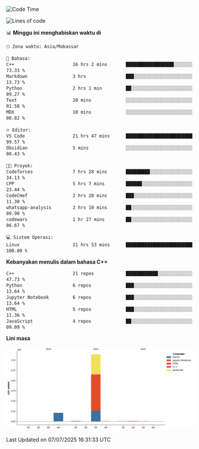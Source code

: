 <!--START_SECTION:waka-->
![Code Time](http://img.shields.io/badge/Code%20Time-315%20hrs%203%20mins-blue)

![Lines of code](https://img.shields.io/badge/Sejak%20Hello%20World%20aku%20telah%20menulis-1.9%20million%20baris%20kode-blue)

📊 **Minggu ini menghabiskan waktu di** 

```text
🕑︎ Zona waktu: Asia/Makassar

💬 Bahasa: 
C++                      16 hrs 2 mins       ██████████████████░░░░░░░   73.33 % 
Markdown                 3 hrs               ███░░░░░░░░░░░░░░░░░░░░░░   13.73 % 
Python                   2 hrs 1 min         ██░░░░░░░░░░░░░░░░░░░░░░░   09.27 % 
Text                     20 mins             ░░░░░░░░░░░░░░░░░░░░░░░░░   01.58 % 
MDX                      10 mins             ░░░░░░░░░░░░░░░░░░░░░░░░░   00.82 % 

🔥 Editor: 
VS Code                  21 hrs 47 mins      █████████████████████████   99.57 % 
Obsidian                 5 mins              ░░░░░░░░░░░░░░░░░░░░░░░░░   00.43 % 

🐱‍💻 Proyek: 
Codeforces               7 hrs 28 mins       █████████░░░░░░░░░░░░░░░░   34.13 % 
CPP                      5 hrs 7 mins        ██████░░░░░░░░░░░░░░░░░░░   23.44 % 
CodeCHef                 2 hrs 28 mins       ███░░░░░░░░░░░░░░░░░░░░░░   11.30 % 
whatsapp-analysis        2 hrs 10 mins       ██░░░░░░░░░░░░░░░░░░░░░░░   09.90 % 
codewars                 1 hr 27 mins        ██░░░░░░░░░░░░░░░░░░░░░░░   06.67 % 

💻 Sistem Operasi: 
Linux                    21 hrs 53 mins      █████████████████████████   100.00 % 
```

**Kebanyakan menulis dalam bahasa C++** 

```text
C++                      21 repos            ████████████░░░░░░░░░░░░░   47.73 % 
Python                   6 repos             ███░░░░░░░░░░░░░░░░░░░░░░   13.64 % 
Jupyter Notebook         6 repos             ███░░░░░░░░░░░░░░░░░░░░░░   13.64 % 
HTML                     5 repos             ███░░░░░░░░░░░░░░░░░░░░░░   11.36 % 
JavaScript               4 repos             ██░░░░░░░░░░░░░░░░░░░░░░░   09.09 % 
```



**Lini masa**

![Lines of Code chart](https://raw.githubusercontent.com/yusuf601/yusuf601/main/assets/bar_graph.png)


 Last Updated on 07/07/2025 16:31:33 UTC
<!--END_SECTION:waka-->

